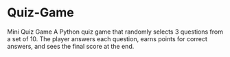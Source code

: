 # Quiz-Game
Mini Quiz Game  A Python quiz game that randomly selects 3 questions from a set of 10. The player answers each question, earns points for correct answers, and sees the final score at the end.
